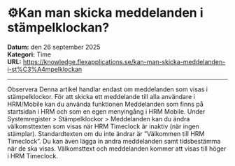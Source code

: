 # ⚙️Kan man skicka meddelanden i stämpelklockan?

**Datum:** den 26 september 2025  
**Kategori:** Time  
**URL:** https://knowledge.flexapplications.se/kan-man-skicka-meddelanden-i-st%C3%A4mpelklockan

---

Observera
Denna artikel handlar endast om meddelanden som visas i stämpelklockor. För att skicka ett meddelande till alla användare i HRM/Mobile kan du använda funktionen
Meddelanden
som finns på startsidan i HRM och som en egen menyingång i HRM Mobile.
Under
Systemregister > Stämpelklockor > Meddelanden
kan du ändra välkomsttexten som visas när HRM Timeclock är inaktiv (när ingen stämplar). Standardtexten om du inte ändrar är ”Välkommen till HRM Timeclock”.
Du kan även lägga in andra meddelanden samt tidsbestämma när de ska visas.
Välkomsttext och meddelanden kommer att visas till höger i HRM Timeclock.
